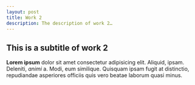 ```yaml
---
layout: post
title: Work 2
description: The description of work 2…
---
```


## This is a subtitle of work 2

**Lorem ipsum** dolor sit amet consectetur adipisicing elit. Aliquid, ipsam. Deleniti, *animi* a. Modi, eum similique. Quisquam ipsam fugit at distinctio, repudiandae asperiores officiis quis vero beatae laborum quasi minus.